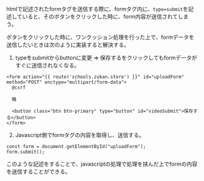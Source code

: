 htmlで記述されたformタグを送信する際に、formタグ内に、```type=submit```を記述していると、そのボタンをクリックした時に、form内容が送信されてしまう。

ボタンをクリックした時に、ワンクッション処理を行った上で、formデータを送信したいときは次のように実装すると解決する。

1. typeをsubmitからbuttonに変更 => 保存するをクリックしてもformデータがすぐに送信されなくなる。
```
<form action="{{ route('schools.zukan.store') }}" id="uploadForm" method="POST" enctype="multipart/form-data">
  @csrf

  略

  <button class="btn btn-primary" type="button" id="videoSubmit">保存する</button>
</form>
```

2. Javascript側でformタグの内容を取得し、送信する。

```
const form = document.getElementById("uploadForm");
form.submit();
```
このような記述をすることで、javascriptの処理で処理を挟んだ上でformの内容を送信することができる。
